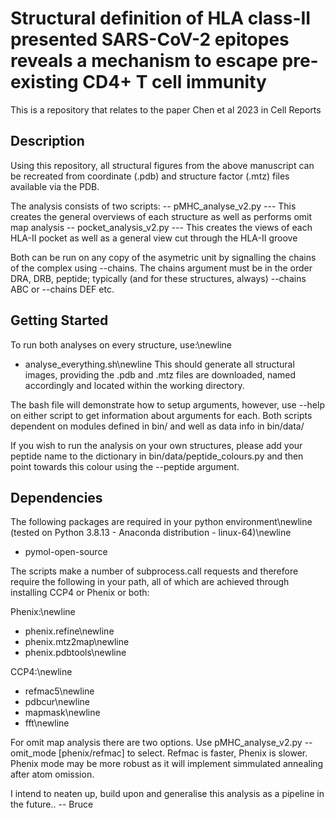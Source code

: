 # Structural definition of HLA class-II presented SARS-CoV-2 epitopes reveals a mechanism to escape pre-existing CD4+ T cell immunity 
This is a repository that relates to the paper Chen et al 2023 in Cell Reports

## Description

Using this repository, all structural figures from the above manuscript can be recreated from coordinate (.pdb) and structure factor (.mtz) files available via the PDB.

The analysis consists of two scripts:
 -- pMHC_analyse_v2.py
 	--- This creates the general overviews of each structure as well as performs omit map analysis
 -- pocket_analysis_v2.py
 	--- This creates the views of each HLA-II pocket as well as a general view cut through the HLA-II groove
	
Both can be run on any copy of the asymetric unit by signalling the chains of the complex using --chains. 
The chains argument must be in the order DRA, DRB, peptide; typically (and for these structures, always) --chains ABC or --chains DEF etc.

## Getting Started

To run both analyses on every structure, use:\newline
* analyse_everything.sh\newline
This should generate all structural images, providing the .pdb and .mtz files are downloaded, named accordingly and located within the working directory.

The bash file will demonstrate how to setup arguments, however, use --help on either script to get information about arguments for each.
Both scripts dependent on modules defined in bin/ and well as data info in bin/data/

If you wish to run the analysis on your own structures, please add your peptide name to the dictionary in bin/data/peptide_colours.py and then point towards this colour using the --peptide argument. 

## Dependencies

The following packages are required in your python environment\newline (tested on Python 3.8.13 - Anaconda distribution - linux-64)\newline
* pymol-open-source
 
 The scripts make a number of subprocess.call requests and therefore require the following in your path, all of which are achieved through installing CCP4 or Phenix or both:
 
 Phenix:\newline
* phenix.refine\newline
* phenix.mtz2map\newline
* phenix.pdbtools\newline
 
 CCP4:\newline
* refmac5\newline
* pdbcur\newline
* mapmask\newline
* fft\newline
 
 For omit map analysis there are two options. Use pMHC_analyse_v2.py --omit_mode [phenix/refmac] to select. Refmac is faster, Phenix is slower. Phenix mode may be more robust as it will implement simmulated annealing after atom omission.

I intend to neaten up, build upon and generalise this analysis as a pipeline in the future..
-- Bruce